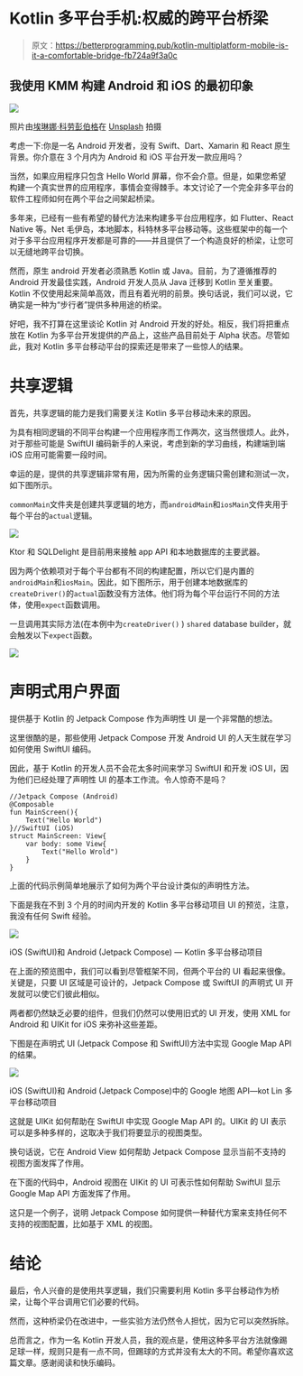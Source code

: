 # Kotlin 多平台手机:权威的跨平台桥梁

> 原文：<https://betterprogramming.pub/kotlin-multiplatform-mobile-is-it-a-comfortable-bridge-fb724a9f3a0c>

## 我使用 KMM 构建 Android 和 iOS 的最初印象

![](img/d9b906f19e096158647224cf23038497.png)

照片由[埃琳娜·科劳彭伯格](https://unsplash.com/@elli19?utm_source=medium&utm_medium=referral)在 [Unsplash](https://unsplash.com?utm_source=medium&utm_medium=referral) 拍摄

考虑一下:你是一名 Android 开发者，没有 Swift、Dart、Xamarin 和 React 原生背景。你介意在 3 个月内为 Android 和 iOS 平台开发一款应用吗？

当然，如果应用程序只包含 Hello World 屏幕，你不会介意。但是，如果您希望构建一个真实世界的应用程序，事情会变得棘手。本文讨论了一个完全非多平台的软件工程师如何在两个平台之间架起桥梁。

多年来，已经有一些有希望的替代方法来构建多平台应用程序，如 Flutter、React Native 等。Net 毛伊岛，本地脚本，科特林多平台移动等。这些框架中的每一个对于多平台应用程序开发都是可靠的——并且提供了一个构造良好的桥梁，让您可以无缝地跨平台切换。

然而，原生 android 开发者必须熟悉 Kotlin 或 Java。目前，为了遵循推荐的 Android 开发最佳实践，Android 开发人员从 Java 迁移到 Kotlin 至关重要。Kotlin 不仅使用起来简单高效，而且有着光明的前景。换句话说，我们可以说，它确实是一种为“步行者”提供多种用途的桥梁。

好吧，我不打算在这里谈论 Kotlin 对 Android 开发的好处。相反，我们将把重点放在 Kotlin 为多平台开发提供的产品上，这些产品目前处于 Alpha 状态。尽管如此，我对 Kotlin 多平台移动平台的探索还是带来了一些惊人的结果。

# 共享逻辑

首先，共享逻辑的能力是我们需要关注 Kotlin 多平台移动未来的原因。

为具有相同逻辑的不同平台构建一个应用程序而工作两次，这当然很烦人。此外，对于那些可能是 SwiftUI 编码新手的人来说，考虑到新的学习曲线，构建端到端 iOS 应用可能需要一段时间。

幸运的是，提供的共享逻辑非常有用，因为所需的业务逻辑只需创建和测试一次，如下图所示。

`commonMain`文件夹是创建共享逻辑的地方，而`androidMain`和`iosMain`文件夹用于每个平台的`actual`逻辑。

![](img/9f181e50241fa44e514136cca6ffa404.png)

Ktor 和 SQLDelight 是目前用来接触 app API 和本地数据库的主要武器。

因为两个依赖项对于每个平台都有不同的构建配置，所以它们是内置的`androidMain`和`iosMain`。因此，如下图所示，用于创建本地数据库的`createDriver()`的`actual`函数没有方法体。他们将为每个平台运行不同的方法体，使用`expect`函数调用。

一旦调用其实际方法(在本例中为`createDriver()` ) `shared` database builder，就会触发以下`expect`函数。

![](img/1f43a0a0581f4eb8af2c642ff9053461.png)

# 声明式用户界面

提供基于 Kotlin 的 Jetpack Compose 作为声明性 UI 是一个非常酷的想法。

这里很酷的是，那些使用 Jetpack Compose 开发 Android UI 的人天生就在学习如何使用 SwiftUI 编码。

因此，基于 Kotlin 的开发人员不会花太多时间来学习 SwiftUI 和开发 iOS UI，因为他们已经处理了声明性 UI 的基本工作流。令人惊奇不是吗？

```
//Jetpack Compose (Android)
@Composable
fun MainScreen(){
    Text("Hello World")
}//SwiftUI (iOS)
struct MainScreen: View{
    var body: some View{
        Text("Hello Wrold")
    }
}
```

上面的代码示例简单地展示了如何为两个平台设计类似的声明性方法。

下面是我在不到 3 个月的时间内开发的 Kotlin 多平台移动项目 UI 的预览，注意，我没有任何 Swift 经验。

![](img/207877598467d2a26812ead7d94973c1.png)

iOS (SwiftUI)和 Android (Jetpack Compose) — Kotlin 多平台移动项目

在上面的预览图中，我们可以看到尽管框架不同，但两个平台的 UI 看起来很像。关键是，只要 UI 区域是可设计的，Jetpack Compose 或 SwiftUI 的声明式 UI 开发就可以使它们彼此相似。

两者都仍然缺乏必要的组件，但我们仍然可以使用旧式的 UI 开发，使用 XML for Android 和 UIKit for iOS 来弥补这些差距。

下图是在声明式 UI (Jetpack Compose 和 SwiftUI)方法中实现 Google Map API 的结果。

![](img/6b8c4df93ba04f9301fe6d96c8a23acf.png)

iOS (SwiftUI)和 Android (Jetpack Compose)中的 Google 地图 API—kot Lin 多平台移动项目

这就是 UIKit 如何帮助在 SwiftUI 中实现 Google Map API 的。UIKit 的 UI 表示可以是多种多样的，这取决于我们将要显示的视图类型。

换句话说，它在 Android View 如何帮助 Jetpack Compose 显示当前不支持的视图方面发挥了作用。

在下面的代码中，Android 视图在 UIKit 的 UI 可表示性如何帮助 SwiftUI 显示 Google Map API 方面发挥了作用。

这只是一个例子，说明 Jetpack Compose 如何提供一种替代方案来支持任何不支持的视图配置，比如基于 XML 的视图。

# 结论

最后，令人兴奋的是使用共享逻辑，我们只需要利用 Kotlin 多平台移动作为桥梁，让每个平台调用它们必要的代码。

然而，这种桥梁仍在改进中，一些实验方法仍然令人担忧，因为它可以突然拆除。

总而言之，作为一名 Kotlin 开发人员，我的观点是，使用这种多平台方法就像踢足球一样，规则只是有一点不同，但踢球的方式并没有太大的不同。希望你喜欢这篇文章。感谢阅读和快乐编码。
